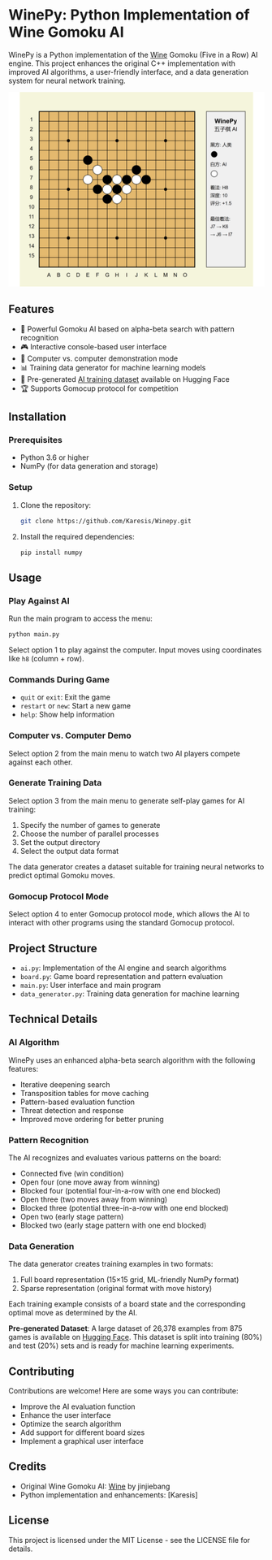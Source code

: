 # WinePy: Python Implementation of Wine Gomoku AI

WinePy is a Python implementation of the [Wine](https://github.com/jinjiebang/wine) Gomoku (Five in a Row) AI engine. This project enhances the original C++ implementation with improved AI algorithms, a user-friendly interface, and a data generation system for neural network training.

![Gomoku Game](gomoku_game.png)

## Features

- 💪 Powerful Gomoku AI based on alpha-beta search with pattern recognition
- 🎮 Interactive console-based user interface
- 🤖 Computer vs. computer demonstration mode
- 📊 Training data generator for machine learning models
- 🧠 Pre-generated [AI training dataset](https://huggingface.co/datasets/Karesis/Gomoku) available on Hugging Face
- 🏆 Supports Gomocup protocol for competition

## Installation

### Prerequisites

- Python 3.6 or higher
- NumPy (for data generation and storage)

### Setup

1. Clone the repository:
   ```bash
   git clone https://github.com/Karesis/Winepy.git
   ```

2. Install the required dependencies:
   ```bash
   pip install numpy
   ```

## Usage

### Play Against AI

Run the main program to access the menu:

```bash
python main.py
```

Select option 1 to play against the computer. Input moves using coordinates like `h8` (column + row).

### Commands During Game

- `quit` or `exit`: Exit the game
- `restart` or `new`: Start a new game
- `help`: Show help information

### Computer vs. Computer Demo

Select option 2 from the main menu to watch two AI players compete against each other.

### Generate Training Data

Select option 3 from the main menu to generate self-play games for AI training:

1. Specify the number of games to generate
2. Choose the number of parallel processes
3. Set the output directory
4. Select the output data format

The data generator creates a dataset suitable for training neural networks to predict optimal Gomoku moves.

### Gomocup Protocol Mode

Select option 4 to enter Gomocup protocol mode, which allows the AI to interact with other programs using the standard Gomocup protocol.

## Project Structure

- `ai.py`: Implementation of the AI engine and search algorithms
- `board.py`: Game board representation and pattern evaluation
- `main.py`: User interface and main program
- `data_generator.py`: Training data generation for machine learning

## Technical Details

### AI Algorithm

WinePy uses an enhanced alpha-beta search algorithm with the following features:

- Iterative deepening search
- Transposition tables for move caching
- Pattern-based evaluation function
- Threat detection and response
- Improved move ordering for better pruning

### Pattern Recognition

The AI recognizes and evaluates various patterns on the board:

- Connected five (win condition)
- Open four (one move away from winning)
- Blocked four (potential four-in-a-row with one end blocked)
- Open three (two moves away from winning)
- Blocked three (potential three-in-a-row with one end blocked)
- Open two (early stage pattern)
- Blocked two (early stage pattern with one end blocked)

### Data Generation

The data generator creates training examples in two formats:

1. Full board representation (15×15 grid, ML-friendly NumPy format)
2. Sparse representation (original format with move history)

Each training example consists of a board state and the corresponding optimal move as determined by the AI.

**Pre-generated Dataset**: A large dataset of 26,378 examples from 875 games is available on [Hugging Face](https://huggingface.co/datasets/Karesis/Gomoku). This dataset is split into training (80%) and test (20%) sets and is ready for machine learning experiments.

## Contributing

Contributions are welcome! Here are some ways you can contribute:

- Improve the AI evaluation function
- Enhance the user interface
- Optimize the search algorithm
- Add support for different board sizes
- Implement a graphical user interface

## Credits

- Original Wine Gomoku AI: [Wine](https://github.com/jinjiebang/wine) by jinjiebang
- Python implementation and enhancements: [Karesis]

## License

This project is licensed under the MIT License - see the LICENSE file for details.
